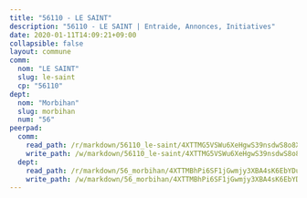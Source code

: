 ```yaml
---
title: "56110 - LE SAINT"
description: "56110 - LE SAINT | Entraide, Annonces, Initiatives"
date: 2020-01-11T14:09:21+09:00
collapsible: false
layout: commune
comm:
  nom: "LE SAINT"
  slug: le-saint
  cp: "56110"
dept:
  nom: "Morbihan"
  slug: morbihan
  num: "56"
peerpad:
  comm:
    read_path: /r/markdown/56110_le-saint/4XTTMG5VSWu6XeHgwS39nsdwS8o8XfLeDw2o2ekFLEpUp93QW
    write_path: /w/markdown/56110_le-saint/4XTTMG5VSWu6XeHgwS39nsdwS8o8XfLeDw2o2ekFLEpUp93QW-K3TgUQwuv3kGSs9NTQKNcKg7LRyih1QZq98NtN3nLoGDDjDbnAor7Qw155QinVvbWEhHG3e5jJ3jMjmJb1TeBVFMAirVVRPuuaYGMVe2Fhz5uhdVuD1ko2LTpf6KDe5YUCbzZ6UA
  dept:
    read_path: /r/markdown/56_morbihan/4XTTMBhPi6SF1jGwmjy3XBA4sK6EbYDun44EYwF3irZ7aBa5U
    write_path: /w/markdown/56_morbihan/4XTTMBhPi6SF1jGwmjy3XBA4sK6EbYDun44EYwF3irZ7aBa5U-K3TgV3HyhWtqSpmJ2GGLPRtHigVTcxkFRVLMX5R66UyRAN55PNUQgmTNwaDuJmWps9EVWQzncDySYbA7Pg7qEdRXsayrZysPHK4HeKM3FG1U8vQvyUvaDoFo4L4Z8coFC71q4zES
---
```


